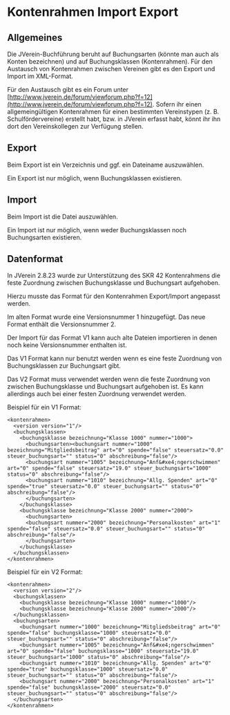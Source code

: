 # Kontenrahmen Import Export

## Allgemeines

Die JVerein-Buchführung beruht auf Buchungsarten \(könnte man auch als Konten bezeichnen\) und auf Buchungsklassen \(Kontenrahmen\). Für den Austausch von Kontenrahmen zwischen Vereinen gibt es den Export und Import im XML-Format.

Für den Austausch gibt es ein Forum unter [http://www.jverein.de/forum/viewforum.php?f=12](http://www.jverein.de/forum/viewforum.php?f=12). Sofern ihr einen allgemeingültigen Kontenrahmen für einen bestimmten Vereinstypen \(z. B. Schulfördervereine\) erstellt habt, bzw. in JVerein erfasst habt, könnt ihr ihn dort den Vereinskollegen zur Verfügung stellen.

## Export

Beim Export ist ein Verzeichnis und ggf. ein Dateiname auszuwählen.

Ein Export ist nur möglich, wenn Buchungsklassen existieren.

## Import

Beim Import ist die Datei auszuwählen.

Ein Import ist nur möglich, wenn weder Buchungsklassen noch Buchungsarten existieren.

## Datenformat

In JVerein 2.8.23 wurde zur Unterstützung des SKR 42 Kontenrahmens die feste Zuordnung zwischen Buchungsklasse und Buchungsart aufgehoben.

Hierzu musste das Format für den Kontenrahmen Export/Import angepasst werden.

Im alten Format wurde eine Versionsnummer 1 hinzugefügt. Das neue Format enthält die Versionsnummer 2.

Der Import für das Format V1 kann auch alte Dateien importieren in denen noch keine Versionsnummer enthalten ist. 

Das V1 Format kann nur benutzt werden wenn es eine feste Zuordnung von Buchungsklassen zur Buchungsart gibt.

Das V2 Format muss verwendet werden wenn die feste Zuordnung von zwischen Buchungsklasse und Buchungsart aufgehoben ist. Es kann allerdings auch bei einer festen Zuordnung verwendet werden.

Beispiel für ein V1 Format:
```text
<kontenrahmen>
  <version version="1"/>
  <buchungsklassen>
    <buchungsklasse bezeichnung="Klasse 1000" nummer="1000">
      <buchungsarten><buchungsart nummer="1000" bezeichnung="Mitgliedsbeitrag" art="0" spende="false" steuersatz="0.0" steuer_buchungsart="" status="0" abschreibung="false"/>
      <buchungsart nummer="1005" bezeichnung="Anf&#xe4;ngerschwimmen" art="0" spende="false" steuersatz="19.0" steuer_buchungsart="1000" status="0" abschreibung="false"/>
      <buchungsart nummer="1010" bezeichnung="Allg. Spenden" art="0" spende="true" steuersatz="0.0" steuer_buchungsart="" status="0" abschreibung="false"/>
      </buchungsarten>
    </buchungsklasse>
    <buchungsklasse bezeichnung="Klasse 2000" nummer="2000">
      <buchungsarten>
      <buchungsart nummer="2000" bezeichnung="Personalkosten" art="1" spende="false" steuersatz="0.0" steuer_buchungsart="" status="0" abschreibung="false"/>
      </buchungsarten>
    </buchungsklasse>
  </buchungsklassen>
</kontenrahmen>
```

Beispiel für ein V2 Format:
```text
<kontenrahmen>
  <version version="2"/>
  <buchungsklassen>
    <buchungsklasse bezeichnung="Klasse 1000" nummer="1000"/>
    <buchungsklasse bezeichnung="Klasse 2000" nummer="2000"/>
  </buchungsklassen>
  <buchungsarten>
    <buchungsart nummer="1000" bezeichnung="Mitgliedsbeitrag" art="0" spende="false" buchungsklasse="1000" steuersatz="0.0" steuer_buchungsart="" status="0" abschreibung="false"/>
    <buchungsart nummer="1005" bezeichnung="Anf&#xe4;ngerschwimmen" art="0" spende="false" buchungsklasse="1000" steuersatz="19.0" steuer_buchungsart="1000" status="0" abschreibung="false"/>
    <buchungsart nummer="1010" bezeichnung="Allg. Spenden" art="0" spende="true" buchungsklasse="1000" steuersatz="0.0" steuer_buchungsart="" status="0" abschreibung="false"/>
    <buchungsart nummer="2000" bezeichnung="Personalkosten" art="1" spende="false" buchungsklasse="2000" steuersatz="0.0" steuer_buchungsart="" status="0" abschreibung="false"/>
  </buchungsarten>
</kontenrahmen>
```